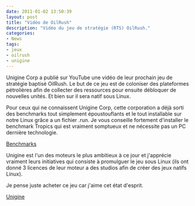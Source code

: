 ```yaml
---
date: 2011-01-02 13:50:39
layout: post
title: "Vidéo de OilRush"
description: "Vidéo du jeu de stratégie (RTS) OilRush."
categories:
- News
tags:
- jeux
- oilrush
- unigine
---
```


Unigine Corp a publié sur YouTube une vidéo de leur prochain jeu de stratégie baptisé OilRush. Le but de ce jeu est de coloniser des plateformes pétrolières afin de collecter des ressources pour ensuite débloquer de nouvelles unités. Et bien sur il sera natif sous Linux.

Pour ceux qui ne connaissent Unigine Corp, cette corporation a déjà sorti des benchmarks tout simplement époustouflants et le tout installable sur notre Linux grâce a un fichier .run. Je vous conseille fortement d'installer le benchmark Tropics qui est vraiment somptueux et ne nécessite pas un PC dernière technologie.

<!-- more -->

[Benchmarks](http://unigine.com/download/)

Unigine est l'un des moteurs le plus ambitieux à ce jour et j'apprécie vraiment leurs initiatives qui consiste à promulguer le jeu sous Linux (ils ont donné 3 licences de leur moteur a des studios afin de créer des jeux natifs Linux).

Je pense juste acheter ce jeu car j'aime cet état d'esprit.

[Unigine](http://unigine.com/)
